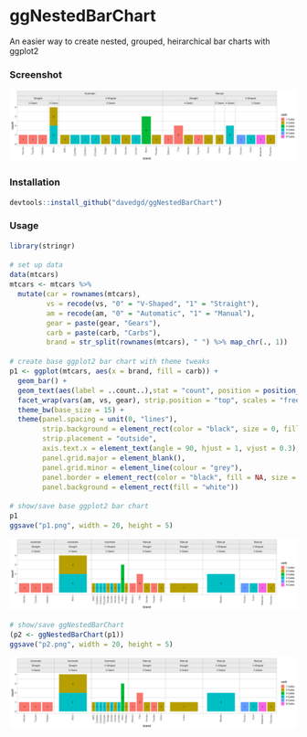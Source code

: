 # ggNestedBarChart
An easier way to create nested, grouped, heirarchical bar charts with ggplot2

### Screenshot
![ggNestedBarChart Example](p2.png?raw=true "ggNestedBarChart Example")

### Installation

``` r
devtools::install_github("davedgd/ggNestedBarChart")
```

### Usage

``` r
library(stringr)

# set up data
data(mtcars)
mtcars <- mtcars %>%
  mutate(car = rownames(mtcars),
         vs = recode(vs, "0" = "V-Shaped", "1" = "Straight"),
         am = recode(am, "0" = "Automatic", "1" = "Manual"),
         gear = paste(gear, "Gears"),
         carb = paste(carb, "Carbs"),
         brand = str_split(rownames(mtcars), " ") %>% map_chr(., 1))

# create base ggplot2 bar chart with theme tweaks
p1 <- ggplot(mtcars, aes(x = brand, fill = carb)) +
  geom_bar() +
  geom_text(aes(label = ..count..),stat = "count", position = position_stack(0.5)) +
  facet_wrap(vars(am, vs, gear), strip.position = "top", scales = "free_x", nrow = 1) +
  theme_bw(base_size = 15) +
  theme(panel.spacing = unit(0, "lines"),
        strip.background = element_rect(color = "black", size = 0, fill = "grey92"),
        strip.placement = "outside",
        axis.text.x = element_text(angle = 90, hjust = 1, vjust = 0.3),
        panel.grid.major = element_blank(),
        panel.grid.minor = element_line(colour = "grey"),
        panel.border = element_rect(color = "black", fill = NA, size = 0),
        panel.background = element_rect(fill = "white"))

# show/save base ggplot2 bar chart
p1
ggsave("p1.png", width = 20, height = 5)
```
![Example](p1.png?raw=true "Base ggplot2 Example")

``` r
# show/save ggNestedBarChart
(p2 <- ggNestedBarChart(p1))
ggsave("p2.png", width = 20, height = 5)
```
![ggNestedBarChart Example](p1.png?raw=true "ggNestedBarChart Example")